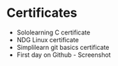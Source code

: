 # Certificates
* Sololearning C certificate
* NDG Linux certificate
* Simplilearn git basics certificate
* First day on Github - Screenshot
